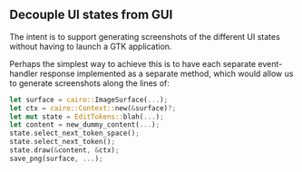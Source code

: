 ## Decouple UI states from GUI

The intent is to support generating screenshots of the different UI states without having to launch a GTK application.

Perhaps the simplest way to achieve this is to have each separate event-handler response implemented as a separate method, which would allow us to generate screenshots along the lines of:

```rust
let surface = cairo::ImageSurface(...);
let ctx = cairo::Context::new(&surface)?;
let mut state = EditTokens::blah(...);
let content = new_dummy_content(...);
state.select_next_token_space();
state.select_next_token();
state.draw(&content, &ctx);
save_png(surface, ...);
```
